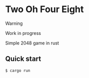 # Two Oh Four Eight

> [!WARNING]
> Work in progress

Simple 2048 game in rust

## Quick start
```console
$ cargo run
```